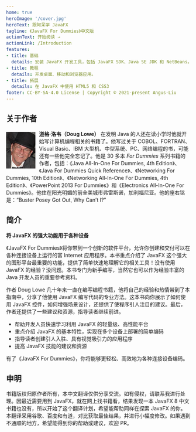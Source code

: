 ```yaml
---
home: true
heroImage: '/cover.jpg'
heroText: 跟阿呆学 JavaFX
tagline: 《JavaFX For Dummies》中文版
actionText: 开始阅读 →
actionLink: /Introduction
features:
- title: 基础
  details: 安装 JavaFX 开发工具，包括 JavaFX SDK、Java SE JDK 和 NetBeans。
- title: 教程
  details: 开发桌面、移动和浏览器应用。
- title: 拓展
  details: 在 JavaFX 中使用 HTML5 和 CSS3
footer: CC-BY-SA-4.0 License | Copyright © 2021-present Angus-Liu
---
```


## 关于作者

<img src="./assets/author.jpg" alt="Doug Lowe" width="80" align="left" style="padding: 5px 10px 0 0"/>

**道格·洛韦（Doug Lowe）** 在发明 Java 的人还在读小学时他就开始写计算机编程相关的书籍了。他写过关于 COBOL、FORTRAN、Visual Basic、IBM 大型机、中型系统、PC、网络编程的书，可能还有一些他完全忘记了。他是 30 多本 *For Dummies* 系列书籍的作者，包括：《Java All-In-One For Dummies, 4th Edition》、《Java For Dummies Quick Reference》、《Networking For Dummies, 10th Edition》、《Networking All-In-One For Dummies, 4th Edition》、《PowerPoint 2013 For Dummies》和《Electronics All-In-One For Dummies》。他住在阳光明媚的前全美城市弗雷斯诺，加利福尼亚。他的座右铭是：“Buster Posey Got Out, Why Can’t I?”

## 简介

**将 JavaFX 的强大功能用于各种设备**

《JavaFX For Dummies》将你带到一个创新的软件平台，允许你创建和交付可以在各种连接设备上运行的富 Internet 应用程序。本书重点介绍了 JavaFX 这个强大的图形平台最重要的功能，提供了简单快速地理解它的相关工具！没有使用 JavaFX 的经验？没问题。本书专门为新手编写，当然它也可以作为经验丰富的 Java 开发人员的重要参考资料。

作者 Doug Lowe 几十年来一直在编写编程书籍，他将自己的经验和热情带到了本指南中，分享了他使用 JavaFX 编写代码的专业方法。这本书向你展示了如何使用 JavaFX 控件，如何增强场景设计，还提供了使程序引人注目的建议。最后，作者还提供了一些建议和资源，指导读者继续前进。

- 帮助开发人员快速学习利用 JavaFX 的轻量级、高性能平台
- 重点介绍 JavaFX 的基本特性，实现在多个设备上部署的简单编码
- 指导读者创建引人入胜、具有视觉吸引力的应用程序
- 提高 JavaFX 技能的建议和资源

有了《JavaFX For Dummies》，你将能够更轻松、高效地为各种连接设备编码。

## 申明

书籍版权归原作者所有，本中文翻译仅供分享交流。如有侵权，请联系我进行处理。因最近需要用到 JavaFX，就在网上找书籍看，结果发现一本 JavaFX 8 中文书籍也没有，所以开始了这个翻译计划，希望能帮助同样在探索 JavaFX 的你。本翻译采用谷歌、百度和有道，对比获取最佳结果，并进行小幅度修改。如果遇到不通顺的地方，希望能得到你的帮助或建议，欢迎 PR。
